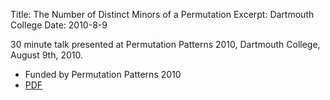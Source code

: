 Title: The Number of Distinct Minors of a Permutation
Excerpt: Dartmouth College
Date: 2010-8-9

30 minute talk presented at Permutation Patterns 2010, Dartmouth College, August 
9th, 2010.

- Funded by Permutation Patterns 2010
- [PDF]({filename}/pdfs/pp10.pdf)


